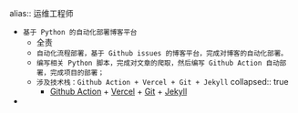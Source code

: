 alias:: 运维工程师

- `基于 Python 的自动化部署博客平台`
  - 全责
  - `自动化流程部署，基于 Github issues 的博客平台，完成对博客的自动化部署。`
  - `编写相关 Python 脚本，完成对文章的爬取，然后编写 Github Action 自动部署，完成项目的部署；`
  - `涉及技术栈：Github Action + Vercel + Git + Jekyll`
    collapsed:: true
    - [Github Action](https://github.com/features/actions) + [Vercel](https://vercel.com/) + [Git](https://git-scm.com) + [Jekyll](https://jekyllrb.com)
-